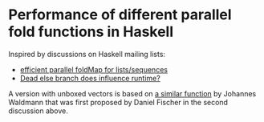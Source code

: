# Performance of different parallel fold functions in Haskell

Inspired by discussions on Haskell mailing lists:

  * [efficient parallel foldMap for lists/sequences][foldMap]
  * [Dead else branch does influence runtime?][uvector]

A version with unboxed vectors is based on [a similar
function][foldb_cap] by Johannes Waldmann that was first proposed by
Daniel Fischer in the second discussion above.

[foldMap]: https://groups.google.com/forum/#!topic/parallel-haskell/s015bmZy_Ws
[uvector]: http://www.haskell.org/pipermail/haskell-cafe/2011-June/093141.html
[foldb_cap]: http://www.imn.htwk-leipzig.de/~waldmann/ss11/skpp/code/kw24/mps-vector.hs
